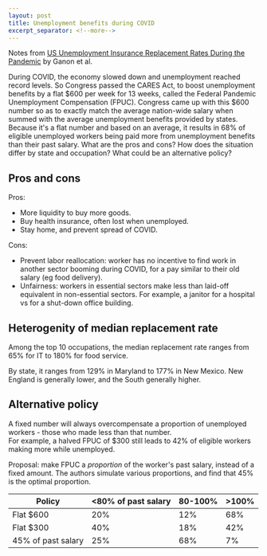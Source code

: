```yaml
---
layout: post
title: Unemployment benefits during COVID
excerpt_separator: <!--more-->
---
```


Notes from [US Unemployment Insurance Replacement Rates During the Pandemic](https://bfi.uchicago.edu/wp-content/uploads/BFI_WP_202062-1.pdf) 
by Ganon et al.

During COVID, the economy slowed down and unemployment reached record levels.
So Congress passed the CARES Act, to boost unemployment benefits by a flat $600 per week for 13 weeks, called the Federal Pandemic Unemployment Compensation (FPUC).
Congress came up with this $600 number so as to exactly match the average nation-wide salary when summed with the average unemployment benefits provided by states.
Because it's a flat number and based on an average, it results in 68% of eligible unemployed workers being paid more from unemployment benefits than their past salary.
What are the pros and cons?
How does the situation differ by state and occupation?
What could be an alternative policy?

<!--more-->


## Pros and cons

Pros:
- More liquidity to buy more goods.
- Buy health insurance, often lost when unemployed.
- Stay home, and prevent spread of COVID.

Cons:
- Prevent labor reallocation: worker has no incentive to find work in another sector booming during COVID, 
for a pay similar to their old salary (eg food delivery).
- Unfairness: workers in essential sectors make less than laid-off equivalent in non-essential sectors.
For example, a janitor for a hospital vs for a shut-down office building.


## Heterogenity of median replacement rate 

Among the top 10 occupations, the median replacement rate ranges from 65% for IT to 180% for food service.

By state, it ranges from 129% in Maryland to 177% in New Mexico. 
New England is generally lower, and the South generally higher.


## Alternative policy

A fixed number will always overcompensate a proportion of unemployed workers - those who made less than that number. \
For example, a halved FPUC of $300 still leads to 42% of eligible workers making more while unemployed.

Proposal: make FPUC a *proportion* of the worker's past salary, instead of a fixed amount.
The authors simulate various proportions, and find that 45% is the optimal proportion.


| Policy | <80% of past salary | 80-100% | >100% |
|---|---|---|---|
| Flat $600 | 20% | 12% | 68% | 
| Flat $300 | 40% | 18% | 42% |
| 45% of past salary | 25% | 68% | 7% |

